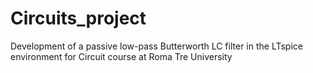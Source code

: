 # Circuits_project
Development of a passive low-pass Butterworth LC filter in the LTspice environment for Circuit course at Roma Tre University
